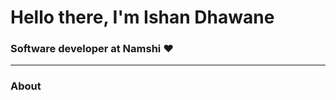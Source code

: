 <h1 >Hello there, I'm Ishan Dhawane</h1>

<h3 >Software developer at Namshi ♥</h3>

<hr>

<h3 >About</h3>
